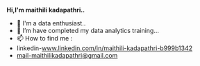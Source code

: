 **Hi,I'm maithili kadapathri..**
- 👀 I'm a data enthusiast..
- 🌱 I’m have completed my data analytics training...
- 📫 How to find me :
- linkedin-www.linkedin.com/in/maithili-kadapathri-b999b1342
- mail-maithilikadapathri@gmail.com

<!---
maithilikadapathri/maithilikadapathri is a ✨ special ✨ repository because its `README.md` (this file) appears on your GitHub profile.
You can click the Preview link to take a look at your changes.
--->
